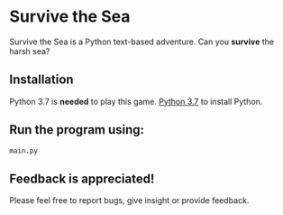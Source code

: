 # Survive the Sea

Survive the Sea is a Python text-based adventure.
Can you **survive** the harsh sea?

## Installation

Python 3.7 is **needed** to play this game. [Python 3.7](https://www.python.org/downloads/) to install Python.


## Run the program using:

```python
main.py
```

## Feedback is appreciated!
Please feel free to report bugs, give insight or provide feedback.
